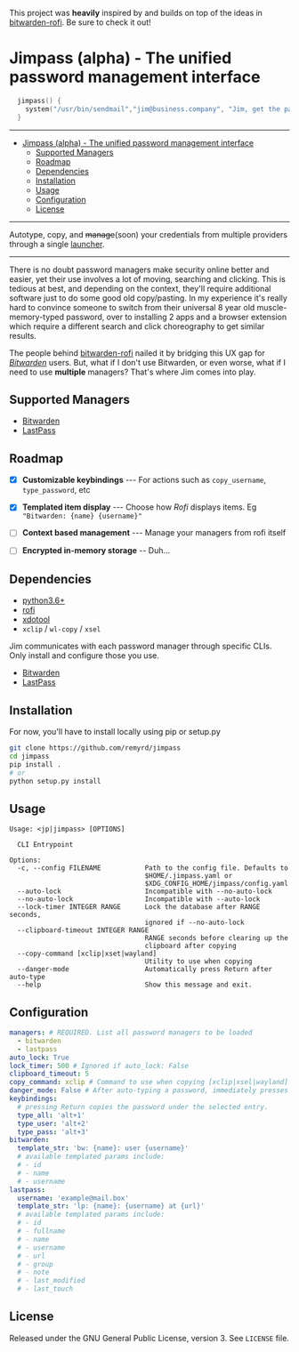 This project was **heavily** inspired by and builds on top of the ideas in [bitwarden-rofi](https://github.com/mattydebie/bitwarden-rofi). Be sure to check it out!

# Jimpass (alpha) - The unified password management interface

```c
  jimpass() {
    system("/usr/bin/sendmail","jim@business.company", "Jim, get the password typed by 3PM", attachment=logins)
  }
```

---
- [Jimpass (alpha) - The unified password management interface](#jimpass---the-unified-password-management-interface)
  * [Supported Managers](#supported-managers)
  * [Roadmap](#roadmap)
  * [Dependencies](#dependencies)
  * [Installation](#installation)
  * [Usage](#usage)
  * [Configuration](#configuration)
  * [License](#license)

---

Autotype, copy, and ~~manage~~(soon) your credentials from multiple providers through a single [launcher](https://github.com/davatorium/rofi).

---

There is no doubt password managers make security online better and easier, yet their use involves a lot of moving, searching and clicking. This is tedious at best, and depending on the context, they'll require additional software just to do some good old copy/pasting. In my experience it's really hard to convince someone to switch from their universal 8 year old muscle-memory-typed password, over to installing 2 apps and a browser extension which require a different search and click choreography to get similar results.

The people behind [bitwarden-rofi](https://github.com/mattydebie/bitwarden-rofi) nailed it by bridging this UX gap for [*Bitwarden*](https://bitwarden.com/) users. But, what if I don't use Bitwarden, or even worse, what if I need to use **multiple** managers? That's where Jim comes into play.

## Supported Managers
- [Bitwarden](https://bitwarden.com/)
- [LastPass](https://www.lastpass.com/)

## Roadmap

- [x] **Customizable keybindings** --- For actions such as `copy_username`, `type_password`, etc
- [x] **Templated item display** --- Choose how *Rofi* displays items. Eg `"Bitwarden: {name} {username}"`
- [ ] **Context based management** --- Manage your managers from rofi itself
- [ ] **Encrypted in-memory storage** -- Duh...


## Dependencies

- [python3.6+](https://www.python.org/)
- [rofi](https://github.com/davatorium/rofi)
- [xdotool](https://www.semicomplete.com/projects/xdotool/)
- `xclip` / `wl-copy` / `xsel`

Jim communicates with each password manager through specific CLIs.
Only install and configure those you use.
- [Bitwarden](https://github.com/bitwarden/cli)
- [LastPass](https://github.com/lastpass/lastpass-cli)

## Installation

For now, you'll have to install locally using pip or setup.py

```bash
git clone https://github.com/remyrd/jimpass
cd jimpass
pip install .
# or
python setup.py install
```

## Usage
```
Usage: <jp|jimpass> [OPTIONS]

  CLI Entrypoint

Options:
  -c, --config FILENAME           Path to the config file. Defaults to
                                  $HOME/.jimpass.yaml or
                                  $XDG_CONFIG_HOME/jimpass/config.yaml
  --auto-lock                     Incompatible with --no-auto-lock
  --no-auto-lock                  Incompatible with --auto-lock
  --lock-timer INTEGER RANGE      Lock the database after RANGE seconds,
                                  ignored if --no-auto-lock
  --clipboard-timeout INTEGER RANGE
                                  RANGE seconds before clearing up the
                                  clipboard after copying
  --copy-command [xclip|xset|wayland]
                                  Utility to use when copying
  --danger-mode                   Automatically press Return after auto-type
  --help                          Show this message and exit.

```

## Configuration

```yaml
managers: # REQUIRED. List all password managers to be loaded
  - bitwarden
  - lastpass
auto_lock: True
lock_timer: 500 # Ignored if auto_lock: False
clipboard_timeout: 5
copy_command: xclip # Command to use when copying [xclip|xsel|wayland]
danger_mode: False # After auto-typing a password, immediately presses Return
keybindings:
  # pressing Return copies the password under the selected entry.
  type_all: 'alt+1'
  type_user: 'alt+2'
  type_pass: 'alt+3'
bitwarden:
  template_str: 'bw: {name}: user {username}'
  # available templated params include:
  # - id
  # - name
  # - username
lastpass:
  username: 'example@mail.box'
  template_str: 'lp: {name}: {username} at {url}'
  # available templated params include:
  # - id
  # - fullname
  # - name
  # - username
  # - url
  # - group
  # - note
  # - last_modified
  # - last_touch
```

## License

Released under the GNU General Public License, version 3. See `LICENSE` file.
